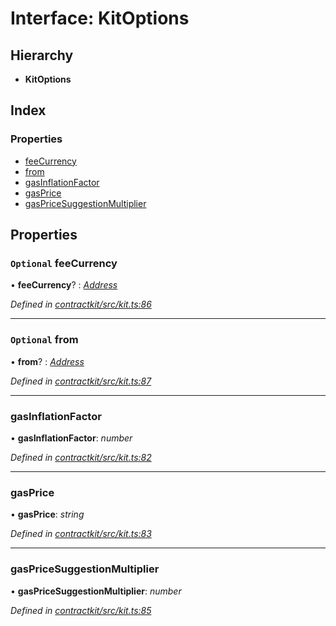 # Interface: KitOptions

## Hierarchy

* **KitOptions**

## Index

### Properties

* [feeCurrency](_kit_.kitoptions.md#optional-feecurrency)
* [from](_kit_.kitoptions.md#optional-from)
* [gasInflationFactor](_kit_.kitoptions.md#gasinflationfactor)
* [gasPrice](_kit_.kitoptions.md#gasprice)
* [gasPriceSuggestionMultiplier](_kit_.kitoptions.md#gaspricesuggestionmultiplier)

## Properties

### `Optional` feeCurrency

• **feeCurrency**? : *[Address](../modules/_base_.md#address)*

*Defined in [contractkit/src/kit.ts:86](https://github.com/celo-org/celo-monorepo/blob/master/packages/contractkit/src/kit.ts#L86)*

___

### `Optional` from

• **from**? : *[Address](../modules/_base_.md#address)*

*Defined in [contractkit/src/kit.ts:87](https://github.com/celo-org/celo-monorepo/blob/master/packages/contractkit/src/kit.ts#L87)*

___

###  gasInflationFactor

• **gasInflationFactor**: *number*

*Defined in [contractkit/src/kit.ts:82](https://github.com/celo-org/celo-monorepo/blob/master/packages/contractkit/src/kit.ts#L82)*

___

###  gasPrice

• **gasPrice**: *string*

*Defined in [contractkit/src/kit.ts:83](https://github.com/celo-org/celo-monorepo/blob/master/packages/contractkit/src/kit.ts#L83)*

___

###  gasPriceSuggestionMultiplier

• **gasPriceSuggestionMultiplier**: *number*

*Defined in [contractkit/src/kit.ts:85](https://github.com/celo-org/celo-monorepo/blob/master/packages/contractkit/src/kit.ts#L85)*
